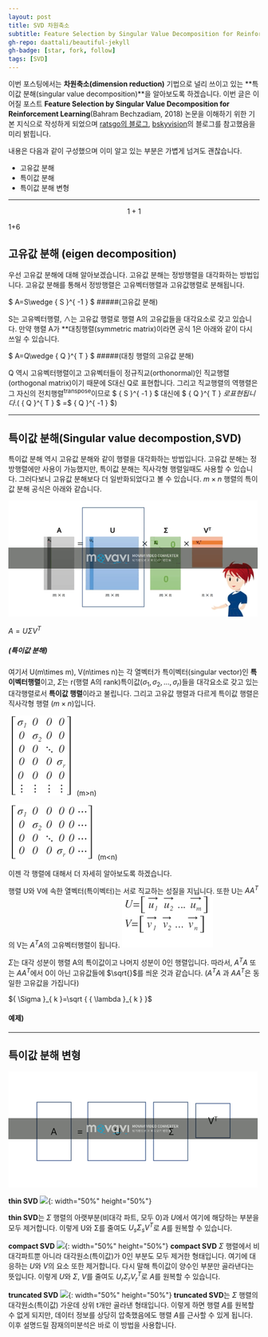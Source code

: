 ```yaml
---
layout: post
title: SVD 차원축소
subtitle: Feature Selection by Singular Value Decomposition for Reinforcement Learning 사전학습
gh-repo: daattali/beautiful-jekyll
gh-badge: [star, fork, follow]
tags: [SVD]
---
```




 이번 포스팅에서는 **차원축소(dimension reduction)** 기법으로 널리 쓰이고 있는 **특이값 분해(singular value decomposition)**을 알아보도록 하겠습니다.
 이번 글은 이어질 포스트 **Feature Selection by Singular Value Decomposition for Reinforcement Learning**(Bahram Bechzadiam, 2018) 논문을 이해하기 위한 기본 지식으로 작성하게 되었으며 [ratsgo의 블로그](https://), [bskyvision](https://)의 블로그를 참고했음을 미리 밝힙니다.




내용은 다음과 같이 구성했으며 이미 알고 있는 부분은 가볍게 넘겨도 괜찮습니다.

- 고유값 분해
- 특이값 분해
- 특이값 분해 변형

---
$$1+1$$


1+6
## 고유값 분해 (eigen decomposition)

  우선 고유값 분해에 대해 알아보겠습니다. 고유값 분해는 정방행렬을 대각화하는 방법입니다. 고유값 분해를 통해서 정방행렬은 고유벡터행렬과 고유값행렬로 분해됩니다.

 $ A=S\wedge { S }^{ -1 } $
#####(고유값 분해)

 S는 고유벡터행렬, $\wedge$는 고유값 행렬로 행렬 A의 고유값들을 대각요소로 갖고 있습니다. 만약 행렬 A가 **대칭행렬(symmetric matrix)이라면 공식 1은 아래와 같이 다시 쓰일 수 있습니다.

$ A=Q\wedge { Q }^{ T } $
#####(대칭 행렬의 고유값 분해)

Q 역시 고유벡터행렬이고 고유벡터들이 정규직교(orthonormal)인 직교행렬(orthogonal matrix)이기 때문에 S대신 Q로 표현합니다. 그리고 직교행렬의 역행렬은 그 자신의 전치행렬<sup>transpose</sup>이므로  $  { S }^{ -1 } $ 대신에  $  { Q }^{ T } $로 표현됩니다. ($  { Q }^{ T } $ =$  { Q }^{ -1 } $)


---


## 특이값 분해(Singular value decompostion,SVD)

특이값 분해 역시 고유값 분해와 같이 행렬을 대각화하는 방법입니다. 고유값 분해는 정방행렬에만 사용이 가능했지만, 특이값 분해는 직사각형 행렬일때도 사용할 수 있습니다. 그러다보니 고유값 분해보다 더 일반화되었다고 볼 수 있습니다. $m\times n$ 행렬의 특이값 분해 공식은 아래와 같습니다.


![bandicam 2018-11-25 21-11-39-754 (2) (2)](https://github.com/4someday/4someday.github.io/blob/master/img/bandicam%202018-11-25%2021-11-39-754%20(2)%20(2).gif?raw=true)

$A=U\Sigma { V }^{ T }$
##### (특이값 분해)

여기서 U(m\times m), V(n\times n)는 각 열벡터가 특이벡터(singular vector)인 **특이벡터행렬**이고, $\Sigma$는 r(행렬 A의 rank)특이값(${\sigma}_{1},{\sigma}_{2},...,{\sigma}_{r})$들을 대각요소로 갖고 있는 대각행렬로서 **특이값 행렬**이라고 불립니다.
그리고 고유값 행렬과 다르게 특이값 행렬은 직사각형 행렬 ($m\times n$)입니다.

![daum_equation_1543149597280](https://github.com/4someday/4someday.github.io/blob/master/img/daum_equation_1543149597280.png?raw=true)
  (m>n)

![daum_equation_1543149573765](https://github.com/4someday/4someday.github.io/blob/master/img/daum_equation_1543149573765.png?raw=true)
  (m<n)

이젠 각 행렬에 대해서 더 자세히 알아보도록 하겠습니다.

행렬 U와 V에 속한 열벡터(특이벡터)는 서로 직교하는 성질을 지닙니다. 또한 U는   $A{ A }^{ T }$의 V는  ${ A }^{ T }A$의 고유벡터행렬이 됩니다.
![daum_equation_1543151551507](https://github.com/4someday/4someday.github.io/blob/master/img/daum_equation_1543151551507.png?raw=true)

$\Sigma$는 대각 성분이 행렬 A의 특이값이고 나머지 성분이 0인 행렬입니다. 따라서, ${ A }^{ T }A$ 또는 $A{ A }^{ T }$에서 0이 아닌 고유값들에 $\sqrt{}$를 씌운 것과 같습니다. (${ A }^{ T }A$ 과 $A{ A }^{ T }$은 동일한 고유값을 가집니다)

  ${ \Sigma  }_{ k }=\sqrt { { \lambda  }_{ k } }$





#### 예제)


----


## 특이값 분해 변형

![bandicam 2018-11-25 22-14-12-777 (2)](https://github.com/4someday/4someday.github.io/blob/master/img/bandicam%202018-11-25%2022-14-12-777%20(2).gif?raw=true)

**thin SVD**
![](http://i.imgur.com/NU5w7Uy.png){: width="50%" height="50%"}

 **thin SVD**는 $Σ$ 행렬의 아랫부분(비대각 파트, 모두 0)과 $U$에서 여기에 해당하는 부분을 모두 제거합니다. 이렇게 U와 Σ를 줄여도 ${U}_{s}Σ_{s}{V}^{T}$로 $A$를 원복할 수 있습니다.

**compact SVD**
![](http://i.imgur.com/2AXD5Fw.png){: width="50%" height="50%"}
 **compact SVD** $Σ$ 행렬에서 비대각파트뿐 아니라 대각원소(특이값)가 0인 부분도 모두 제거한 형태입니다. 여기에 대응하는 $U$와 $V$의 요소 또한 제거합니다. 다시 말해 특이값이 양수인 부분만 골라낸다는 뜻입니다. 이렇게 $U$와 $Σ$, $V$를 줄여도 $U_rΣ_rV^T_r$로 $A$를 원복할 수 있습니다.

**truncated SVD**
![](http://i.imgur.com/CHLt0DM.png){: width="50%" height="50%"}
 **truncated SVD**는 $Σ$ 행렬의 대각원소(특이값) 가운데 상위 t개만 골라낸 형태입니다. 이렇게 하면 행렬 $A$를 원복할 수 없게 되지만, 데이터 정보를 상당히 압축했음에도 행렬 $A$를 근사할 수 있게 됩니다. 이후 설명드릴 잠재의미분석은 바로 이 방법을 사용합니다.
